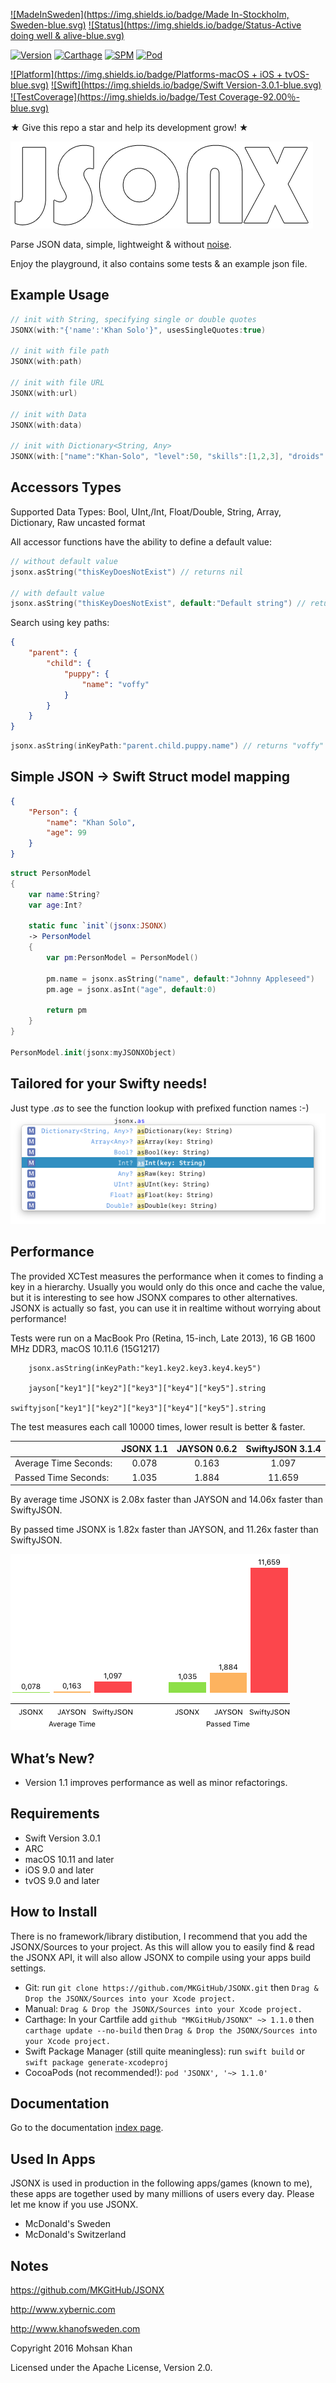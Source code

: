 [![MadeInSweden](https://img.shields.io/badge/Made In-Stockholm, Sweden-blue.svg)](https://en.wikipedia.org/wiki/Stockholm)
[![Status](https://img.shields.io/badge/Status-Active doing well & alive-blue.svg)](https://github.com/MKGitHub/JSONX)

[![Version](https://img.shields.io/badge/Version-1.1.0-blue.svg)](https://github.com/MKGitHub/JSONX)
[![Carthage](https://img.shields.io/badge/carthage-1.1.0-blue.svg)](https://github.com/MKGitHub/JSONX)
[![SPM](https://img.shields.io/badge/SPM-1.1.0-blue.svg)](https://github.com/MKGitHub/JSONX)
[![Pod](https://img.shields.io/badge/pod-1.1.0-blue.svg)](https://github.com/MKGitHub/JSONX)

[![Platform](https://img.shields.io/badge/Platforms-macOS + iOS + tvOS-blue.svg)](https://github.com/MKGitHub/JSONX)
[![Swift](https://img.shields.io/badge/Swift Version-3.0.1-blue.svg)](https://github.com/MKGitHub/JSONX)
[![TestCoverage](https://img.shields.io/badge/Test Coverage-92.00％-blue.svg)](https://github.com/MKGitHub/JSONX)


★ Give this repo a star and help its development grow! ★


![JSONX Logo](https://raw.githubusercontent.com/MKGitHub/JSONX/master/Images/Banner.png)

Parse JSON data, simple, lightweight & without [noise](https://github.com/SwiftyJSON/SwiftyJSON/issues).

Enjoy the playground, it also contains some tests & an example json file.


Example Usage
------
```swift
// init with String, specifying single or double quotes
JSONX(with:"{'name':'Khan Solo'}", usesSingleQuotes:true)

// init with file path
JSONX(with:path)

// init with file URL
JSONX(with:url)

// init with Data
JSONX(with:data)

// init with Dictionary<String, Any>
JSONX(with:["name":"Khan-Solo", "level":50, "skills":[1,2,3], "droids":["shiny":9]])
```


Accessors Types
------
Supported Data Types: Bool, UInt,/Int, Float/Double, String, Array, Dictionary, Raw uncasted format

All accessor functions have the ability to define a default value:
```swift
// without default value
jsonx.asString("thisKeyDoesNotExist") // returns nil

// with default value
jsonx.asString("thisKeyDoesNotExist", default:"Default string") // returns "Default string"
```

Search using key paths:
```json
{
    "parent": {
        "child": {
            "puppy": {
                "name": "voffy"
            }
        }
    }
}
```
```swift
jsonx.asString(inKeyPath:"parent.child.puppy.name") // returns "voffy"
```

Simple JSON -> Swift Struct model mapping
------
```json
{
    "Person": {
        "name": "Khan Solo",
        "age": 99
    }
}
```
```swift
struct PersonModel
{
    var name:String?
    var age:Int?

    static func `init`(jsonx:JSONX)
    -> PersonModel
    {
        var pm:PersonModel = PersonModel()

        pm.name = jsonx.asString("name", default:"Johnny Appleseed")
        pm.age = jsonx.asInt("age", default:0)

        return pm
    }
}

PersonModel.init(jsonx:myJSONXObject)
```

Tailored for your Swifty needs!
------
Just type *.as* to see the function lookup with prefixed function names :-)
![asLookup](https://raw.githubusercontent.com/MKGitHub/JSONX/master/Images/asLookup.png)


Performance
------
The provided XCTest measures the performance when it comes to finding a key in a hierarchy. Usually you would only do this once and cache the value, but it is interesting to see how JSONX compares to other alternatives. JSONX is actually so fast, you can use it in realtime without worrying about performance!

Tests were run on a MacBook Pro (Retina, 15-inch, Late 2013), 16 GB 1600 MHz DDR3, macOS 10.11.6 (15G1217)

```text
    jsonx.asString(inKeyPath:"key1.key2.key3.key4.key5")

    jayson["key1"]["key2"]["key3"]["key4"]["key5"].string

swiftyjson["key1"]["key2"]["key3"]["key4"]["key5"].string
```

The test measures each call 10000 times, lower result is better & faster.

|                       | JSONX 1.1 | JAYSON 0.6.2 | SwiftyJSON 3.1.4 |
|-----------------------|:---------:|:------------:|:----------------:|
| Average Time Seconds: |   0.078   |    0.163     |       1.097      |
|  Passed Time Seconds: |   1.035   |    1.884     |      11.659      |

By average time JSONX is 2.08x faster than JAYSON and 14.06x faster than SwiftyJSON.

By passed time JSONX is 1.82x faster than JAYSON, and 11.26x faster than SwiftyJSON.

![asLookup](https://raw.githubusercontent.com/MKGitHub/JSONX/master/Images/Performance.png)


What’s New?
------
* Version 1.1 improves performance as well as minor refactorings.


Requirements
------
* Swift Version 3.0.1
* ARC
* macOS 10.11 and later
* iOS 9.0 and later
* tvOS 9.0 and later


How to Install
------
There is no framework/library distibution, I recommend that you add the JSONX/Sources to your project. As this will allow you to easily find & read the JSONX API, it will also allow JSONX to compile using your apps build settings. 
* Git: run `git clone https://github.com/MKGitHub/JSONX.git` then `Drag & Drop the JSONX/Sources into your Xcode project.`
* Manual: `Drag & Drop the JSONX/Sources into your Xcode project.`
* Carthage: In your Cartfile add `github "MKGitHub/JSONX" ~> 1.1.0` then `carthage update --no-build` then `Drag & Drop the JSONX/Sources into your Xcode project.`
* Swift Package Manager (still quite meaningless): run `swift build` or `swift package generate-xcodeproj`
* CocoaPods (not recommended!): `pod 'JSONX', '~> 1.1.0'`


Documentation
------
Go to the documentation [index page](http://htmlpreview.github.io/?https://raw.githubusercontent.com/MKGitHub/JSONX/master/docs/index.html).


Used In Apps
------
JSONX is used in production in the following apps/games (known to me), these apps are together used by many millions of users every day. Please let me know if you use JSONX.

* McDonald's Sweden
* McDonald's Switzerland


Notes
------
   https://github.com/MKGitHub/JSONX

   http://www.xybernic.com

   http://www.khanofsweden.com

   Copyright 2016 Mohsan Khan

   Licensed under the Apache License, Version 2.0.

